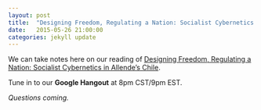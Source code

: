 ```yaml
---
layout: post
title:  "Designing Freedom, Regulating a Nation: Socialist Cybernetics in Allende’s Chile"
date:   2015-05-26 21:00:00
categories: jekyll update
---
```


We can take notes here on our reading of [Designing Freedom, Regulating a Nation: Socialist Cybernetics in Allende’s Chile](http://www.informatics.indiana.edu/edenm/EdenMedinaJLASAugust2006.pdf).

Tune in to our **Google Hangout** at 8pm CST/9pm EST. 

*Questions coming.*
